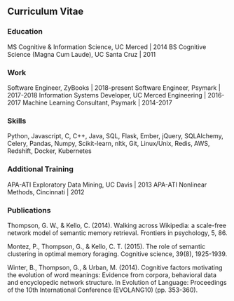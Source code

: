 ## Curriculum Vitae

### Education

MS Cognitive & Information Science, UC Merced            | 2014
BS Cognitive Science (Magna Cum Laude), UC Santa Cruz    | 2011

### Work

Software Engineer, ZyBooks                           | 2018-present
Software Engineer, Psymark                           | 2017-2018
Information Systems Developer, UC Merced Engineering | 2016-2017
Machine Learning Consultant, Psymark                 | 2014-2017

### Skills

Python, Javascript, C, C++, Java, SQL,
Flask, Ember, jQuery, SQLAlchemy, Celery, Pandas, Numpy,
Scikit-learn, nltk, Git, Linux/Unix, Redis, AWS, Redshift,
Docker, Kubernetes

### Additional Training

APA-ATI Exploratory Data Mining, UC Davis | 2013
APA-ATI Nonlinear Methods, Cincinnati     | 2012

### Publications

Thompson, G. W., & Kello, C. (2014). Walking across Wikipedia: a scale-free network model of semantic memory retrieval. Frontiers in psychology, 5, 86.

Montez, P., Thompson, G., & Kello, C. T. (2015). The role of semantic clustering in optimal memory foraging. Cognitive science, 39(8), 1925-1939.

Winter, B., Thompson, G., & Urban, M. (2014). Cognitive factors motivating the evolution of word meanings: Evidence from corpora, behavioral data and encyclopedic network structure. In Evolution of Language: Proceedings of the 10th International Conference (EVOLANG10) (pp. 353-360).
